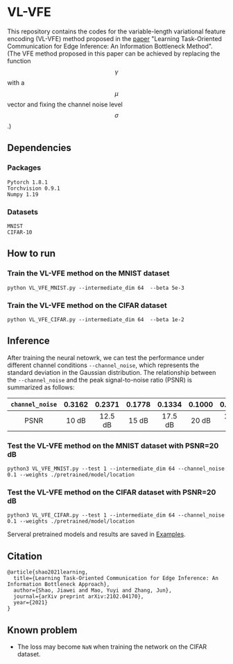 # VL-VFE
This repository contains the codes for the variable-length variational feature encoding (VL-VFE) method proposed in the [paper](https://arxiv.org/pdf/2102.04170.pdf) "Learning Task-Oriented Communication for Edge Inference: An Information Bottleneck Method". (The VFE method proposed in this paper can be achieved by replacing the function $$\gamma$$ with a $$\mu$$ vector and fixing the channel noise level $$\sigma$$.) 

## Dependencies
### Packages
```
Pytorch 1.8.1
Torchvision 0.9.1
Numpy 1.19
```
### Datasets
```
MNIST
CIFAR-10
```

## How to run
### Train the VL-VFE method on the MNIST dataset
`python VL_VFE_MNIST.py --intermediate_dim 64  --beta 5e-3`

### Train the VL-VFE method on the CIFAR dataset
`python VL_VFE_CIFAR.py --intermediate_dim 64  --beta 1e-2`

## Inference
After training the neural netowrk, we can test the performance under different channel conditions `--channel_noise`, which represents the standard deviation in the Gaussian distribution. The relationship between the `--channel_noise` and the peak signal-to-noise ratio (PSNR) is summarized as follows:

| `channel_noise` | 0.3162 |0.2371|0.1778|0.1334|0.1000|0.0750|0.0562|
| :---: | :---: | :---: | :---: |:---: | :---: |:---: | :---: |
|PSNR|10 dB|12.5 dB|15 dB|17.5 dB| 20 dB| 22.5 dB| 25 dB|

### Test the VL-VFE method on the MNIST dataset with PSNR=20 dB

`python3 VL_VFE_MNIST.py --test 1 --intermediate_dim 64 --channel_noise 0.1 --weights ./pretrained/model/location`

### Test the VL-VFE method on the CIFAR dataset with PSNR=20 dB

`python3 VL_VFE_CIFAR.py --test 1 --intermediate_dim 64 --channel_noise 0.1 --weights ./pretrained/model/location`

Serveral pretrained models and results are saved in [Examples](https://github.com/shaojiawei07/VL-VFE/tree/main/Examples).


## Citation

```
@article{shao2021learning,
  title={Learning Task-Oriented Communication for Edge Inference: An Information Bottleneck Approach},
  author={Shao, Jiawei and Mao, Yuyi and Zhang, Jun},
  journal={arXiv preprint arXiv:2102.04170},
  year={2021}
}
```
## Known problem

* The loss may become `NaN` when training the network on the CIFAR dataset.

